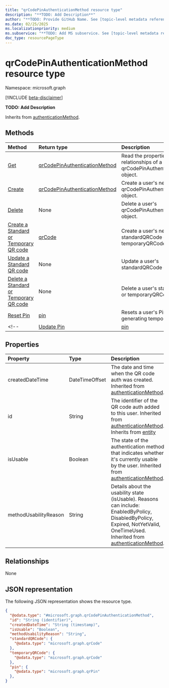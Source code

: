```yaml
---
title: "qrCodePinAuthenticationMethod resource type"
description: "**TODO: Add Description**"
author: "**TODO: Provide GitHub Name. See [topic-level metadata reference](https://aka.ms/msgo?pagePath=Document-APIs/Guidelines/Metadata)**"
ms.date: 02/25/2025
ms.localizationpriority: medium
ms.subservice: "**TODO: Add MS subservice. See [topic-level metadata reference](https://aka.ms/msgo?pagePath=Document-APIs/Guidelines/Metadata)**"
doc_type: resourcePageType
---
```


# qrCodePinAuthenticationMethod resource type

Namespace: microsoft.graph

[!INCLUDE [beta-disclaimer](../../includes/beta-disclaimer.md)]

**TODO: Add Description**


Inherits from [authenticationMethod](../resources/authenticationmethod.md).


## Methods
|Method|Return type|Description|
|:---|:---|:---|
|[Get](../api/qrcodepinauthenticationmethod-get.md)|[qrCodePinAuthenticationMethod](../resources/qrcodepinauthenticationmethod.md)|Read the properties and relationships of a user's qrCodePinAuthenticationMethod object.|
|[Create](../api/authentication-put-qrcodepinmethod.md)|[qrCodePinAuthenticationMethod](../resources/qrcodepinauthenticationmethod.md)|Create a user's new qrCodePinAuthenticationMethod object.|
|[Delete](../api/authentication-delete-qrcodepinmethod.md)|None|Delete a user's qrCodePinAuthenticationMethod object.|
|[Create a Standard or Temporary QR code](../api/qrcodepinauthenticationmethod-patch-standardqrcode.md)|[qrCode](../resources/qrcode.md)|Create a user's new standardQRCode or temporaryQRCode object.|
|[Update a Standard QR code](../api/qrcode-update.md)|None|Update a user's standardQRCode object.|
|[Delete a Standard or Temporary QR code](../api/qrcode-delete.md)|None|Delete a user's standardQRCode or temporaryQRCode object.|
|[Reset Pin](../api/qrcodepinauthenticationmethod-patch-pin.md)|[pin](../resources/qrpin.md)|Resets a user's Pin by generating temporary PIN.|
<!--|[Update Pin](../api/qrpin-updatepin.md)|[pin](../resources/qrpin.md)|Changing a user's Pin.|-->



## Properties
|Property|Type|Description|
|:---|:---|:---|
|createdDateTime|DateTimeOffset|The date and time when the QR code auth was created. Inherited from [authenticationMethod](../resources/authenticationmethod.md).|
|id|String|The identifier of the QR code auth added to this user. Inherited from [authenticationMethod](../resources/authenticationmethod.md). Inherits from [entity](../resources/entity.md)|
|isUsable|Boolean|The state of the authentication method that indicates whether it's currently usable by the user. Inherited from [authenticationMethod](../resources/authenticationmethod.md).|
|methodUsabilityReason|String|Details about the usability state (isUsable). Reasons can include: EnabledByPolicy, DisabledByPolicy, Expired, NotYetValid, OneTimeUsed. Inherited from [authenticationMethod](../resources/authenticationmethod.md).|

## Relationships
None

## JSON representation
The following JSON representation shows the resource type.
<!-- {
  "blockType": "resource",
  "keyProperty": "id",
  "@odata.type": "microsoft.graph.qrCodePinAuthenticationMethod",
  "baseType": "microsoft.graph.authenticationMethod",
  "openType": false
}
-->
``` json
{
  "@odata.type": "#microsoft.graph.qrCodePinAuthenticationMethod",
  "id": "String (identifier)",
  "createdDateTime": "String (timestamp)",
  "isUsable": "Boolean",
  "methodUsabilityReason": "String",
  "standardQRCode": {
    "@odata.type": "microsoft.graph.qrCode"
  },
  "temporaryQRCode": {
    "@odata.type": "microsoft.graph.qrCode"
  },
  "pin": {
    "@odata.type": "microsoft.graph.qrPin"
  },
}
```

